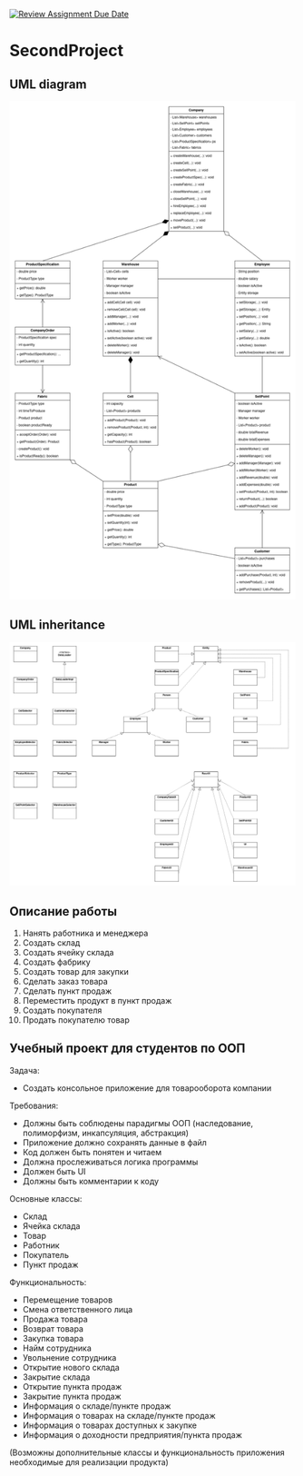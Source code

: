 [![Review Assignment Due Date](https://classroom.github.com/assets/deadline-readme-button-22041afd0340ce965d47ae6ef1cefeee28c7c493a6346c4f15d667ab976d596c.svg)](https://classroom.github.com/a/HKWqeiKl)
# SecondProject

## UML diagram
![UML](./misc/deps.drawio.png)

## UML inheritance
![UML](./misc/classes-java-project.drawio.png)

## Описание работы
1. Нанять работника и менеджера
2. Создать склад
3. Создать ячейку склада
4. Создать фабрику
5. Создать товар для закупки
6. Сделать заказ товара
7. Сделать пункт продаж
8. Переместить продукт в пункт продаж
9. Создать покупателя
10. Продать покупателю товар

## Учебный проект для студентов по ООП

Задача:
* Создать консольное приложение для товарооборота компании

Требования:
* Должны быть соблюдены парадигмы ООП (наследование, полиморфизм, инкапсуляция, абстракция)
* Приложение должно сохранять данные в файл
* Код должен быть понятен и читаем
* Должна прослеживаться логика программы
* Должен быть UI
* Должны быть комментарии к коду

Основные классы:
* Склад
* Ячейка склада
* Товар
* Работник
* Покупатель
* Пункт продаж

Функциональность:
* Перемещение товаров
* Смена ответственного лица
* Продажа товара
* Возврат товара
* Закупка товара
* Найм сотрудника
* Увольнение сотрудника
* Открытие нового склада
* Закрытие склада
* Открытие пункта продаж
* Закрытие пункта продаж
* Информация о складе/пункте продаж
* Информация о товарах на складе/пункте продаж
* Информация о товарах доступных к закупке
* Информация о доходности предприятия/пункта продаж

(Возможны дополнительные классы и функциональность приложения необходимые для реализации продукта)
